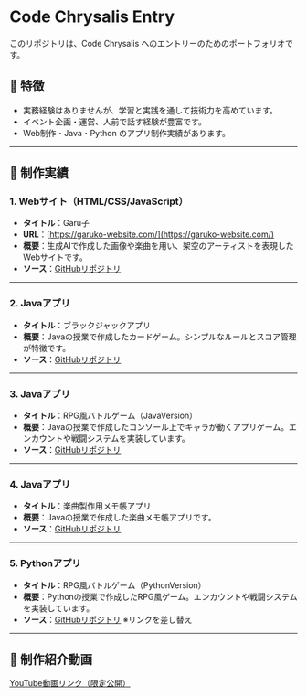 # Code Chrysalis Entry

このリポジトリは、Code Chrysalis へのエントリーのためのポートフォリオです。

## 🌟 特徴
- 実務経験はありませんが、学習と実践を通して技術力を高めています。
- イベント企画・運営、人前で話す経験が豊富です。
- Web制作・Java・Python のアプリ制作実績があります。

---

## 📁 制作実績

### 1. Webサイト（HTML/CSS/JavaScript）
- **タイトル**：Garu子  
- **URL**：[https://garuko-website.com/](https://garuko-website.com/)
- **概要**：生成AIで作成した画像や楽曲を用い、架空のアーティストを表現したWebサイトです。  
- **ソース**：[GitHubリポジトリ](https://github.com/nezumimaru/garuko-website)

---

### 2. Javaアプリ
- **タイトル**：ブラックジャックアプリ  
- **概要**：Javaの授業で作成したカードゲーム。シンプルなルールとスコア管理が特徴です。  
- **ソース**：[GitHubリポジトリ](https://github.com/nezumimaru/java-blackjack)

---

### 3. Javaアプリ
- **タイトル**：RPG風バトルゲーム（JavaVersion）  
- **概要**：Javaの授業で作成したコンソール上でキャラが動くアプリゲーム。エンカウントや戦闘システムを実装しています。  
- **ソース**：[GitHubリポジトリ](https://github.com/nezumimaru/RPG_JavaVersion)

---

### 4. Javaアプリ
- **タイトル**：楽曲製作用メモ帳アプリ 
- **概要**：Javaの授業で作成した楽曲メモ帳アプリです。  
- **ソース**：[GitHubリポジトリ](https://github.com/nezumimaru/musicMemo)

---

### 5. Pythonアプリ
- **タイトル**：RPG風バトルゲーム（PythonVersion）
- **概要**：Pythonの授業で作成したRPG風ゲーム。エンカウントや戦闘システムを実装しています。  
- **ソース**：[GitHubリポジトリ](https://github.com/nezumimaru/python-rpg) ※リンクを差し替え

---

## 🎥 制作紹介動画
[YouTube動画リンク（限定公開）](https://youtu.be/I4i62yGIrOE)
